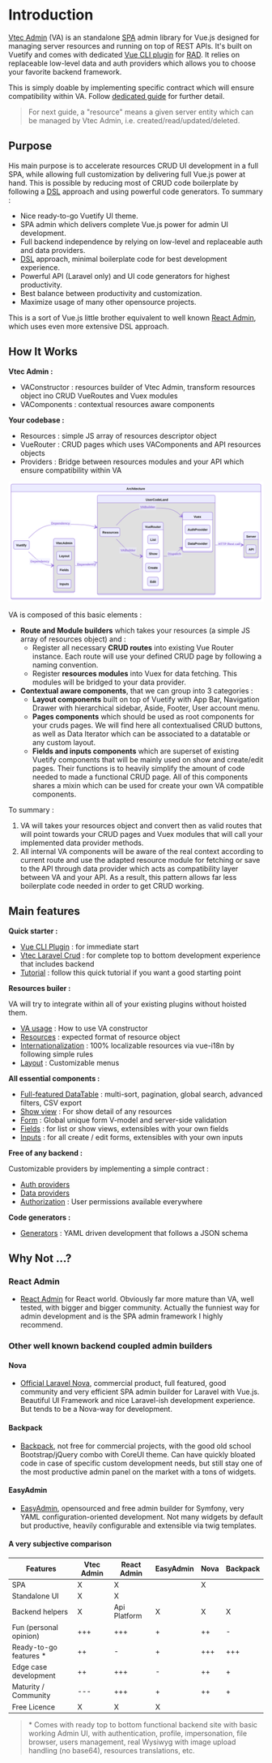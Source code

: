# Introduction

[Vtec Admin](https://npm.okami101.io/-/web/detail/vtec-admin) (VA) is an standalone [SPA](https://en.wikipedia.org/wiki/Single-page_application) admin library for Vue.js designed for managing server resources and running on top of REST APIs. It's built on Vuetify and comes with dedicated [Vue CLI plugin](https://npm.okami101.io/-/web/detail/vue-cli-plugin-vtec-admin) for [RAD](https://en.wikipedia.org/wiki/Rapid_application_development). It relies on replaceable low-level data and auth providers which allows you to choose your favorite backend framework.

This is simply doable by implementing specific contract which will ensure compatibility within VA. Follow [dedicated guide](data-providers.md) for further detail.

> For next guide, a "resource" means a given server entity which can be managed by Vtec Admin, i.e. created/read/updated/deleted.

## Purpose

His main purpose is to accelerate resources CRUD UI development in a full SPA, while allowing full customization by delivering full Vue.js power at hand. This is possible by reducing most of CRUD code boilerplate by following a [DSL](https://en.wikipedia.org/wiki/Domain-specific_language) approach and using powerful code generators. To summary :

* Nice ready-to-go Vuetify UI theme.
* SPA admin which delivers complete Vue.js power for admin UI development.
* Full backend independence by relying on low-level and replaceable auth and data providers.
* [DSL](https://en.wikipedia.org/wiki/Domain-specific_language) approach, minimal boilerplate code for best development experience.
* Powerful API (Laravel only) and UI code generators for highest productivity.
* Best balance between productivity and customization.
* Maximize usage of many other opensource projects.

This is a sort of Vue.js little brother equivalent to well known [React Admin](https://github.com/marmelab/react-admin/), which uses even more extensive DSL approach.

## How It Works

**Vtec Admin :**

* VAConstructor : resources builder of Vtec Admin, transform resources object ino CRUD VueRoutes and Vuex modules
* VAComponents : contextual resources aware components

**Your codebase :**

* Resources : simple JS array of resources descriptor object
* VueRouter : CRUD pages which uses VAComponents and API resources objects
* Providers : Bridge between resources modules and your API which ensure compatibility within VA

![Architecture](/diagrams/architecture.svg)

VA is composed of this basic elements :

* **Route and Module builders** which takes your resources (a simple JS array of resources object) and :
  * Register all necessary **CRUD routes** into existing Vue Router instance. Each route will use your defined CRUD page by following a naming convention.
  * Register **resources modules** into Vuex for data fetching. This modules will be bridged to your data provider.
* **Contextual aware components**, that we can group into 3 categories :
  * **Layout components** built on top of Vuetify with App Bar, Navigation Drawer with hierarchical sidebar, Aside, Footer, User account menu.
  * **Pages components** which should be used as root components for your cruds pages. We will find here all contextualised CRUD buttons, as well as Data Iterator which can be associated to a datatable or any custom layout.
  * **Fields and inputs components** which are superset of existing Vuetify components that will be mainly used on show and create/edit pages. Their functions is to heavily simplify the amount of code needed to made a functional CRUD page. All of this components shares a mixin which can be used for create your own VA compatible components.

To summary :

1. VA will takes your resources object and convert then as valid routes that will point towards your CRUD pages and Vuex modules that will call your implemented data provider methods.
2. All internal VA components will be aware of the real context according to current route and use the adapted resource module for fetching or save to the API through data provider which acts as compatibility layer between VA and your API. As a result, this pattern allows far less boilerplate code needed in order to get CRUD working.

## Main features

**Quick starter :**

* [Vue CLI Plugin](getting-started.md) : for immediate start
* [Vtec Laravel Crud](laravel.md) : for complete top to bottom development experience that includes backend
* [Tutorial](tutorial.md) : follow this quick tutorial if you want a good starting point

**Resources builer :**

VA will try to integrate within all of your existing plugins without hoisted them.

* [VA usage](admin.md) : How to use VA constructor
* [Resources](resources.md) : expected format of resource object
* [Internationalization](i18n.md) : 100% localizable resources via vue-i18n by following simple rules
* [Layout](crud/layout.md) : Customizable menus

**All essential components :**

* [Full-featured DataTable](crud/list.md) : multi-sort, pagination, global search, advanced filters, CSV export
* [Show view](crud/show.md) : For show detail of any resources
* [Form](crud/form.md) : Global unique form V-model and server-side validation
* [Fields](components/fields.md) : for list or show views, extensibles with your own fields
* [Inputs](components/inputs.md) : for all create / edit forms, extensibles with your own inputs

**Free of any backend :**

Customizable providers by implementing a simple contract :

* [Auth providers](authentication.md)
* [Data providers](data-providers.md)
* [Authorization](authorization.md) : User permissions available everywhere

**Code generators :**

* [Generators](generators.md) : YAML driven development that follows a JSON schema

## Why Not ...?

### React Admin

* [React Admin](https://github.com/marmelab/react-admin/) for React world. Obviously far more mature than VA, well tested, with bigger and bigger community. Actually the funniest way for admin development and is the SPA admin framework I highly recommend.

### Other well known backend coupled admin builders

#### Nova

* [Official Laravel Nova](https://nova.laravel.com/), commercial product, full featured, good community and very efficient SPA admin builder for Laravel with Vue.js. Beautiful UI Framework and nice Laravel-ish development experience. But tends to be a Nova-way for development.

#### Backpack

* [Backpack](https://backpackforlaravel.com/), not free for commercial projects, with the good old school Bootstrap/jQuery combo with CoreUI theme. Can have quickly bloated code in case of specific custom development needs, but still stay one of the most productive admin panel on the market with a tons of widgets.

#### EasyAdmin

* [EasyAdmin](https://github.com/EasyCorp/EasyAdminBundle), opensourced and free admin builder for Symfony, very YAML configuration-oriented development. Not many widgets by default but productive, heavily configurable and extensible via twig templates.

#### A very subjective comparison

| Features               | Vtec Admin | React Admin  | EasyAdmin | Nova | Backpack |
| ---------------------- | ---------- | ------------ | --------- | ---- | -------- |
| SPA                    | X          | X            |           | X    |          |
| Standalone UI          | X          | X            |           |      |          |
| Backend helpers        | X          | Api Platform | X         | X    | X        |
| Fun (personal opinion) | +++        | +++          | +         | ++   | -        |
| Ready-to-go features * | ++         | -            | +         | +++  | +++      |
| Edge case development  | ++         | +++          | -         | ++   | +        |
| Maturity / Community   | ---        | +++          | +         | ++   | +        |
| Free Licence           | X          | X            | X         |      |          |

> \* Comes with ready top to bottom functional backend site with basic working Admin UI, with authentication, profile, impersonation, file browser, users management, real Wysiwyg with image upload handling (no base64), resources translations, etc.
